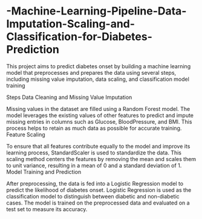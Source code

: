 # -Machine-Learning-Pipeline-Data-Imputation-Scaling-and-Classification-for-Diabetes-Prediction
This project aims to predict diabetes onset by building a machine learning model that preprocesses and prepares the data using several steps, including missing value imputation, data scaling, and classification model training

Steps
Data Cleaning and Missing Value Imputation

Missing values in the dataset are filled using a Random Forest model. The model leverages the existing values of other features to predict and impute missing entries in columns such as Glucose, BloodPressure, and BMI. This process helps to retain as much data as possible for accurate training.
Feature Scaling

To ensure that all features contribute equally to the model and improve its learning process, StandardScaler is used to standardize the data. This scaling method centers the features by removing the mean and scales them to unit variance, resulting in a mean of 0 and a standard deviation of 1.
Model Training and Prediction

After preprocessing, the data is fed into a Logistic Regression model to predict the likelihood of diabetes onset. Logistic Regression is used as the classification model to distinguish between diabetic and non-diabetic cases. The model is trained on the preprocessed data and evaluated on a test set to measure its accuracy.

